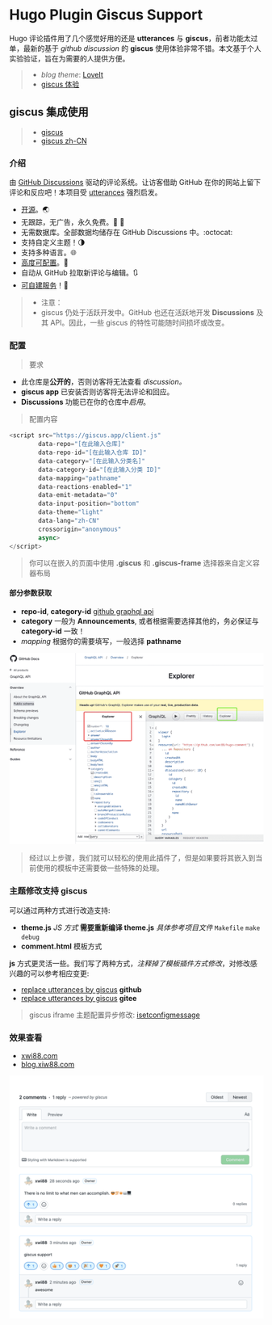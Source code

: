 # Hugo Plugin Giscus Support


Hugo 评论插件用了几个感觉好用的还是 **utterances** 与 **giscus**，前者功能太过单，最新的基于 *github discussion* 的 **giscus** 使用体验非常不错。本文基于个人实验验证，旨在为需要的人提供方便。

<!--more-->

>- *blog theme*: [LoveIt](https://github.com/xwi88/LoveIt.git)
>- [giscus 体验](https://blog.xwi88.com)

## giscus 集成使用

>- [giscus](https://giscus.app)
>- [giscus zh-CN](https://giscus.app/zh-CN)

### 介绍

由 [GitHub Discussions](https://docs.github.com/en/discussions) 驱动的评论系统。让访客借助 GitHub 在你的网站上留下评论和反应吧！本项目受 [utterances](https://github.com/utterance/utterances) 强烈启发。

- [开源](https://github.com/giscus/giscus)。🌏
- 无跟踪，无广告，永久免费。📡 🚫
- 无需数据库。全部数据均储存在 GitHub Discussions 中。:octocat:
- 支持自定义主题！🌗
- 支持多种语言。🌐
- [高度可配置](https://github.com/giscus/giscus/blob/main/ADVANCED-USAGE.md)。🔧
- 自动从 GitHub 拉取新评论与编辑。🔃
- [可自建服务](https://github.com/giscus/giscus/blob/main/SELF-HOSTING.md)！🤳

>- 注意：
>- giscus 仍处于活跃开发中。GitHub 也还在活跃地开发 **Discussions** 及其 API。因此，一些 giscus 的特性可能随时间损坏或改变。

### 配置

>要求

- 此仓库是**公开的**，否则访客将无法查看 *discussion。*
- **giscus app** 已安装否则访客将无法评论和回应。
- **Discussions** 功能已在你的仓库中*启用*。

>配置内容

```js
<script src="https://giscus.app/client.js"
        data-repo="[在此输入仓库]"
        data-repo-id="[在此输入仓库 ID]"
        data-category="[在此输入分类名]"
        data-category-id="[在此输入分类 ID]"
        data-mapping="pathname"
        data-reactions-enabled="1"
        data-emit-metadata="0"
        data-input-position="bottom"
        data-theme="light"
        data-lang="zh-CN"
        crossorigin="anonymous"
        async>
</script>
```

>你可以在嵌入的页面中使用 **.giscus** 和 **.giscus-frame** 选择器来自定义容器布局

#### 部分参数获取

- **repo-id**, **category-id** [github graphql api](https://docs.github.com/en/graphql/overview/explorer)
- **category** 一般为 **Announcements**, 或者根据需要选择其他的，务必保证与 **category-id** 一致！
- *mapping* 根据你的需要填写，一般选择 **pathname**

![github-graphql-discussion-query](/images/screen_img/github-graphql-discussion.png "github graphql discussion query")

>经过以上步骤，我们就可以轻松的使用此插件了，但是如果要将其嵌入到当前使用的模板中还需要做一些特殊的处理。

### 主题修改支持 **giscus**

可以通过两种方式进行改造支持:

- **theme.js** *JS 方式* **需要重新编译 theme.js** *具体参考项目文件* `Makefile` `make debug`
- **comment.html** 模板方式

**js** 方式更灵活一些。我们写了两种方式，*注释掉了模板插件方式修改*，对修改感兴趣的可以参考相应变更:

- [replace utterances by giscus](https://github.com/xwi88/xwi88.github.io.source/commit/5fa8d4181406cfbfc440df979145ff18c29ca40c) **github**
- [replace utterances by giscus](https://gitee.com/xwi88/xwi88/commit/5fa8d4181406cfbfc440df979145ff18c29ca40c) **gitee**

>giscus iframe 主题配置异步修改: [isetconfigmessage](https://github.com/giscus/giscus/blob/main/ADVANCED-USAGE.md#isetconfigmessage)

### 效果查看

- [xwi88.com](https://xwi88.com/)
- [blog.xiw88.com](https://blog.xwi88.com/)

![hugo_giscus_demo](/images/screen_img/hugo_giscus_demo.png "hugo giscus demo")


